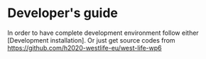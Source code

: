 # Developer's guide

In order to have complete development environment follow either [Development installation]. Or just get source codes from https://github.com/h2020-westlife-eu/west-life-wp6

